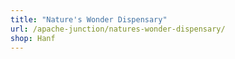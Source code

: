 ```yaml
---
title: "Nature's Wonder Dispensary"
url: /apache-junction/natures-wonder-dispensary/
shop: Hanf
---
```

